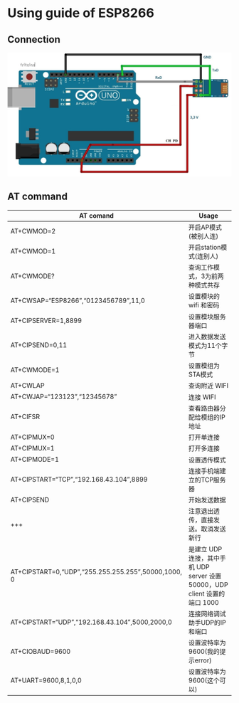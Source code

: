 # Using guide of ESP8266

## Connection

![](./ESP8266.png)

## AT command

| AT comand                                           | Usage                                                        |
| --------------------------------------------------- | ------------------------------------------------------------ |
| AT+CWMOD=2                                          | 开启AP模式(被别人连)                                         |
| AT+CWMOD=1                                          | 开启station模式(连别人)                                      |
| AT+CWMODE?                                          | 查询工作模式，3为前两种模式共存                              |
| AT+CWSAP=“ESP8266”,“0123456789”,11,0                | 设置模块的 wifi 和密码                                       |
| AT+CIPSERVER=1,8899                                 | 设置模块服务器端口                                           |
| AT+CIPSEND=0,11                                     | 进入数据发送模式为11个字节                                   |
| AT+CWMODE=1                                         | 设置模组为STA模式                                            |
| AT+CWLAP                                            | 查询附近 WIFI                                                |
| AT+CWJAP=“123123”,“12345678”                        | 连接 WIFI                                                    |
| AT+CIFSR                                            | 查看路由器分配给模组的IP地址                                 |
| AT+CIPMUX=0                                         | 打开单连接                                                   |
| AT+CIPMUX=1                                         | 打开多连接                                                   |
| AT+CIPMODE=1                                        | 设置透传模式                                                 |
| AT+CIPSTART=“TCP”,“192.168.43.104”,8899             | 连接手机端建立的TCP服务器                                    |
| AT+CIPSEND                                          | 开始发送数据                                                 |
| +++                                                 | 注意退出透传，直接发送。取消发送新行                         |
| AT+CIPSTART=0,“UDP”,“255.255.255.255”,50000,1000, 0 | 是建立 UDP 连接，其中手机 UDP server 设置 50000，UDP client 设置的端口 1000 |
| AT+CIPSTART=“UDP”,“192.168.43.104”,5000,2000,0      | 连接网络调试助手UDP的IP和端口                                |
| AT+CIOBAUD=9600                                     | 设置波特率为9600(我的提示error)                              |
| AT+UART=9600,8,1,0,0                                | 设置波特率为9600(这个可以)                                   |

